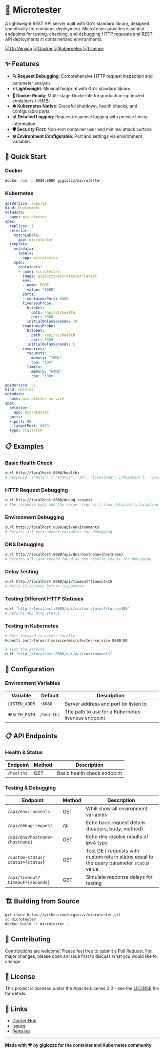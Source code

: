 # 🚀 Microtester

A lightweight REST API server built with Go's standard library, designed specifically for container deployment. MicroTester provides essential endpoints for testing, checking, and debugging HTTP requests and REST API deployments in containerized environments.

[![Go Version](https://img.shields.io/badge/Go-1.23+-blue.svg)](https://golang.org)
[![Docker](https://img.shields.io/badge/Docker-Multi--stage-blue.svg)](https://docs.docker.com/build/building/multi-stage/)
[![Kubernetes](https://img.shields.io/badge/Kubernetes-Ready-green.svg)](https://kubernetes.io/)
[![License](https://img.shields.io/badge/License-Apache%202.0-blue.svg)](https://opensource.org/licenses/Apache-2.0)

## ✨ Features

- **🔍 Request Debugging**: Comprehensive HTTP request inspection and parameter analysis
- **⚡ Lightweight**: Minimal footprint with Go's standard library
- **🐳 Docker Ready**: Multi-stage Dockerfile for production-optimized containers (~5MB)
- **☸️ Kubernetes Native**: Graceful shutdown, health checks, and configurable ports
- **📊 Detailed Logging**: Request/response logging with precise timing information
- **🛡️ Security First**: Non-root container user and minimal attack surface
- **⚙️ Environment Configurable**: Port and settings via environment variables

## 🚀 Quick Start

### Docker
```bash
docker run -p 8080:8080 gigiozzz/microtester
```

### Kubernetes
```yaml
apiVersion: apps/v1
kind: Deployment
metadata:
  name: microtester
spec:
  replicas: 1
  selector:
    matchLabels:
      app: microtester
  template:
    metadata:
      labels:
        app: microtester
    spec:
      containers:
      - name: microtester
        image: gigiozzz/microtester:latest
        env:
        - name: PORT
          value: "8080"
        ports:
        - containerPort: 8080
        livenessProbe:
          httpGet:
            path: /api/v1/health
            port: 8080
          initialDelaySeconds: 10
        readinessProbe:
          httpGet:
            path: /api/v1/health
            port: 8080
          initialDelaySeconds: 5          
        resources:
          requests:
            memory: "16Mi"
            cpu: "10m"
          limits:
            memory: "64Mi"
            cpu: "100m"
---
apiVersion: v1
kind: Service
metadata:
  name: microtester-service
spec:
  selector:
    app: microtester
  ports:
  - port: 80
    targetPort: 8080
  type: ClusterIP
```

## 📋 Examples

### Basic Health Check
```bash
curl http://localhost:8080/healthz
# Response: {"Data": { "status": "ok", "timestamp": 1748295254 }, "Success": true}
```

### HTTP Request Debugging
```bash
curl http://localhost:8080/debug-request
# The response body and the server logs will show detailed information about the HTTP request including all parameters, headers, and metadata.
```

### Environment Debugging
```bash
curl http://localhost:8080/api/environments
# Returns all environment variables for debugging
```

### DNS Debugging
```bash
curl http://localhost:8080/api/dns?hostname={hostname}
# Returns all ipv4 record found as dns resolve result for debugging
```

### Delay Testing
```bash
curl http://localhost:8080/api/timeout?timeout=15
# Waits 15 seconds before responding
```

### Testing Different HTTP Statuses
```bash
curl "http://localhost:8080/api/custom-status?status=405"
# Returns 405 http status
```

### Testing in Kubernetes
```bash
# Port forward to access locally
kubectl port-forward service/microtester-service 8080:80

# Test the service
curl "http://localhost:8080/api/api/environments"
```


## 🔧 Configuration

### Environment Variables

| Variable | Default | Description |
|----------|---------|-------------|
| `LISTEN_ADDR` | `:8080` | Server address and port toi listen to |
| `HEALTH_PATH` | `/healthz` | The path to use for a Kubernetes liveness endpoint |


## 📋 API Endpoints

### Health & Status
| Endpoint | Method | Description |
|----------|--------|-------------|
| `/healthz` | GET | Basic health check endpoint |

### Testing & Debugging
| Endpoint | Method | Description |
|----------|--------|-------------|
| `/api/environments` | GET | Whill show all environment variables |
| `/api/debug-request` | All | Echo back request details (headers, body, method) |
| `/api/dns?hostname={hostname}` | GET | Echo dns resolve results of ipv4 type |
| `/custom-status?status={status}` | GET | Test GET requests with custom return status equal to the query parameter `status` value |
| `/api/timeout?timeout={seconds}` | GET | Simulate response delays for testing |


## 🏗️ Building from Source

```bash
git clone https://github.com/gigiozzz/microtester.git
cd microtester
docker build -t microtester .
```

## 🤝 Contributing
Contributions are welcome! Please feel free to submit a Pull Request. For major changes, please open an issue first to discuss what you would like to change.

## 📄 License
This project is licensed under the Apache License 2.0 - see the [LICENSE](LICENSE) file for details.

## 🔗 Links

- [Docker Hub](https://hub.docker.com/r/gigiozzz/microtester)
- [Issues](https://github.com/gigiozzz/microtester/issues)
- [Releases](https://github.com/gigiozzz/microtester/releases)

---

**Made with ❤️ by gigiozzz for the container and Kubernetes community**